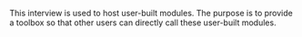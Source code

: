 This interview is used to host user-built modules. The purpose is to provide a toolbox so that other users can directly call these user-built modules.


